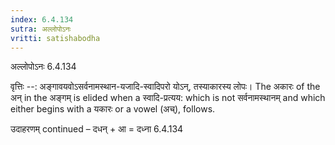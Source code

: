 ```yaml
---
index: 6.4.134
sutra: अल्लोपोऽनः
vritti: satishabodha
---
```



 अल्लोपोऽनः 6.4.134 


वृत्तिः --: अङ्गावयवोऽसर्वनामस्थान-यजादि-स्वादिपरो योऽन्, तस्याकारस्य लोपः। The अकारः of the अन् in the अङ्गम् is elided when a स्वादि-प्रत्यय: which is not सर्वनामस्थानम् and which either begins with a यकारः or a vowel (अच्), follows. 


उदाहरणम् continued – दधन् + आ = दध्ना 6.4.134 


